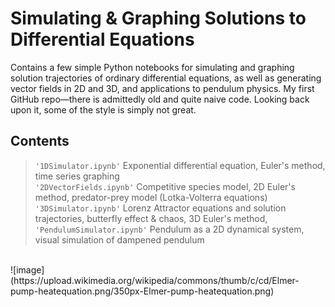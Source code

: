 # Simulating & Graphing Solutions to Differential Equations
Contains a few simple Python notebooks for simulating and graphing solution trajectories of ordinary differential equations, as well as generating vector fields in 2D and 3D, and applications to pendulum physics. My first GitHub repo—there is admittedly old and quite naive code. Looking back upon it, some of the style is simply not great.
<br/>

## Contents 
> `'1DSimulator.ipynb'`  Exponential differential equation, Euler's method, time series graphing \
> `'2DVectorFields.ipynb'`  Competitive species model, 2D Euler's method, predator-prey model (Lotka-Volterra equations) \
> `'3DSimulator.ipynb'`  Lorenz Attractor equations and solution trajectories, butterfly effect & chaos, 3D Euler's method,  \
> `'PendulumSimulator.ipynb'`  Pendulum as a 2D dynamical system, visual simulation of dampened pendulum

<br/>
![image](https://upload.wikimedia.org/wikipedia/commons/thumb/c/cd/Elmer-pump-heatequation.png/350px-Elmer-pump-heatequation.png)
<!---
1DSimulator.ipynb
2DVectorFields.ipynb
3DSimulator.ipynb
PendulumSimulator.ipynb
--->
